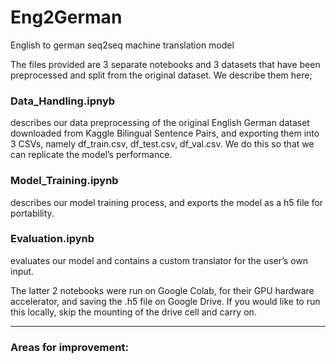 # Eng2German
English to german seq2seq machine translation model

The files provided are 3 separate notebooks and 3 datasets that have been preprocessed and split from the original dataset. We describe them here;

### Data_Handling.ipnyb 
describes our data preprocessing of the original English German dataset downloaded from Kaggle Bilingual Sentence Pairs, and exporting them into 3 CSVs, namely df_train.csv, df_test.csv, df_val.csv. We do this so that we can replicate the model’s performance.

### Model_Training.ipynb
describes our model training process, and exports the model as a h5 file for portability.

### Evaluation.ipynb 
evaluates our model and contains a custom translator for the user’s own input.

The latter 2 notebooks were run on Google Colab, for their GPU hardware accelerator, and saving the .h5 file on Google Drive. If you would like to run this locally, skip the mounting of the drive cell and carry on.

---
### Areas for improvement:
